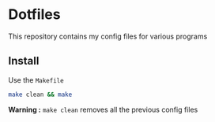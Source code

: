 # Dotfiles

This repository contains my config files for various programs

## Install

Use the `Makefile`

```bash
make clean && make
```

**Warning :** `make clean` removes all the previous config files
